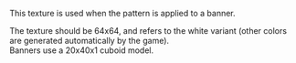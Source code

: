 This texture is used when the pattern is applied to a banner.

The texture should be 64x64, and refers to the white variant (other colors are generated automatically by the game).\
Banners use a 20x40x1 cuboid model.